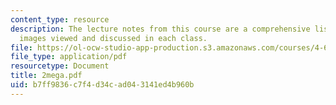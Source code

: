 ```yaml
---
content_type: resource
description: The lecture notes from this course are a comprehensive listing of the
  images viewed and discussed in each class.
file: https://ol-ocw-studio-app-production.s3.amazonaws.com/courses/4-665-contemporary-architecture-and-critical-debate-spring-2002/b7ff9836c7f4d34cad043141ed4b960b_2mega.pdf
file_type: application/pdf
resourcetype: Document
title: 2mega.pdf
uid: b7ff9836-c7f4-d34c-ad04-3141ed4b960b
---
```


